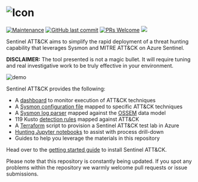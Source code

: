 ![Icon](https://github.com/netevert/sentinel-attack/blob/master/docs/logo.png)
=========

[![Maintenance](https://img.shields.io/maintenance/yes/2019.svg?style=flat-square)]()
[![GitHub last commit](https://img.shields.io/github/last-commit/BlueTeamToolkit/sentinel-attack.svg?style=flat-square)](https://github.com/BlueTeamToolkit/sentinel-attack/commit/master)
[![PRs Welcome](https://img.shields.io/badge/PRs-welcome-brightgreen.svg?style=flat-square)](http://makeapullrequest.com)
[![](https://img.shields.io/badge/2019-DEF%20CON%2027-blueviolet?style=flat-square)](https://cloud-village.org/)

Sentinel ATT&CK aims to simplify the rapid deployment of a threat hunting capability that leverages Sysmon and MITRE ATT&CK on Azure Sentinel.

**DISCLAIMER:** The tool presented is not a magic bullet. It will require tuning and real investigative work to be truly effective in your environment.

 ![demo](https://github.com/BlueTeamToolkit/sentinel-attack/blob/defcon/docs/demo.gif)

 Sentinel ATT&CK provides the following:
 - A [dashboard](https://github.com/BlueTeamToolkit/sentinel-attack/blob/defcon/dashboards/attack_telemetry.json) to monitor execution of ATT&CK techniques 
 - A [Sysmon configuration file](https://github.com/BlueTeamToolkit/sentinel-attack/blob/defcon/sysmonconfig.xml) mapped to specific ATT&CK techniques  
 - A [Sysmon log parser](https://github.com/BlueTeamToolkit/sentinel-attack/blob/defcon/parsers/Sysmon-OSSEM.txt) mapped against the [OSSEM](https://github.com/Cyb3rWard0g/OSSEM) data model
 - 119 Kusto [detection rules](https://github.com/BlueTeamToolkit/sentinel-attack/tree/defcon/detections) mapped against ATT&CK
 - A [Terraform](https://www.terraform.io/) script to provision a Sentinel ATT&CK test lab in Azure
 - [Hunting Jupyter notebooks](https://github.com/BlueTeamToolkit/sentinel-attack/tree/defcon/hunting) to assist with process drill-down 
 - Guides to help you leverage the materials in this repository

Head over to the [getting started guide](https://github.com/BlueTeamToolkit/sentinel-attack/tree/defcon/guides/getting-started.md) to install Sentinel ATT&CK.

Please note that this repository is constantly being updated. If you spot any problems within the repository we warmly welcome pull requests or issue submissions.
